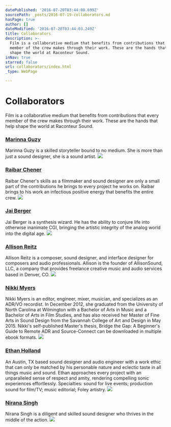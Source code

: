 ```yaml
---
datePublished: '2016-07-20T03:44:08.699Z'
sourcePath: _posts/2016-07-19-collaborators.md
hasPage: true
author: []
dateModified: '2016-07-20T03:44:03.249Z'
title: Collaborators
description: >-
  Film is a collaborative medium that benefits from contributions that every
  member of the crew makes through their work. These are the hands that help
  shape the world at Raconteur Sound.
inNav: true
starred: false
url: collaborators/index.html
_type: WebPage

---
```

# Collaborators

Film is a collaborative medium that benefits from contributions that every member of the crew makes through their work. These are the hands that help shape the world at Raconteur Sound.

### [Marinna Guzy][0]

Marinna Guzy is a skilled storyteller bound to no medium. She is more than just a sound designer, she is a sound artist.
![](https://the-grid-user-content.s3-us-west-2.amazonaws.com/293e5047-7425-49ad-9996-bbdff6bc1833.jpg)

### [Raibar Chener][1]

Raibar Chener's skills as a filmmaker and sound designer are only a small part of the contributions he brings to every project he works on. Raibar brings to his work an infectious positive energy that benefits the entire crew.
![](https://the-grid-user-content.s3-us-west-2.amazonaws.com/501c0e33-f2d7-4456-a89c-5ee84d91fdb1.jpg)

### [Jai Berger][2]

Jai Berger is a synthesis wizard. He has the ability to conjure life into otherwise inanimate CGI, bringing the artistic integrity of the analog world into the digital age.
![](https://the-grid-user-content.s3-us-west-2.amazonaws.com/b5d6ad2e-b34b-493b-bd9a-78ac6b18fa7e.jpg)

### [Allison Reitz][3]

Allison Reitz is a composer, sound designer, and interface designer for composers and audio professionals. Allison is the founder of AllisonSound, LLC, a company that provides freelance creative music and audio services based in Denver, CO.
![](https://s3-us-west-2.amazonaws.com/the-grid-img/p/126d093f6fbc5179a1f9149ad8c0da3cd2790736.jpg)

### [Nikki Myers][4]

Nikki Myers is an editor, engineer, mixer, musician, and specializes as an ADR/VO recordist. In December 2012, she graduated from the University of North Carolina at Wilmington with a Bachelor of Arts in Music and a Bachelor of Arts in Film Studies, and has also received her Master of Fine Arts in Sound Design from the Savannah College of Art and Design in May 2015\. Nikki's self-published Master's thesis, Bridge the Gap: A Beginner's Guide to Remote ADR and Source-Connect can be downloaded in multiple ebook formats.
![](https://the-grid-user-content.s3-us-west-2.amazonaws.com/43a3fa09-8319-4e41-9950-b8fc1f3087d2.jpg)

### [Ethan Holland][5]

An Austin, TX based sound designer and audio engineer with a work ethic that can only be matched by his personable nature and eclectic taste in all things music and sound. Ethan approaches every project with an unparalleled sense of respect and amity, rendering compelling sonic experiences effortlessly. Specialties: sound for live events; production sound for film/TV; music editorial; Foley artistry.
![](https://s3-us-west-2.amazonaws.com/the-grid-img/p/3d7bdb0dc7e8ff0dce9f08c2783c29b7075d969d.jpg)

### [Nirana Singh][6]

Nirana Singh is a diligent and skilled sound designer who thrives in the middle of the action.
![](https://s3-us-west-2.amazonaws.com/the-grid-img/p/945e351b10a70408dce69078501869a114b0d718.jpg)

[0]: http://mg-raconteur.com/
[1]: http://raibarchener.com/
[2]: http://jaibergeraudio.com/
[3]: http://allisonsound.com/
[4]: http://nikkimyerssound.com/
[5]: http://ethanhollandsound.com/
[6]: http://njssound.com/
